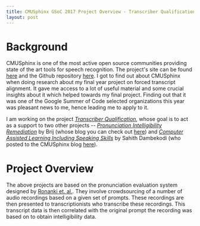 ```yaml
---
title: CMUSphinx GSoC 2017 Project Overview - Transcriber Qualification
layout: post
---
```


# Background
CMUSphinx is one of the most active open source communities providing state of the art tools for speech recognition. The project's site can be found [here](https://cmusphinx.github.io/) and the Github repository [here](https://github.com/cmusphinx). I got to find out about CMUSphinx when doing research about my final year project on forced transcript alignment. It gave me access to a lot of useful material and some crucial insights about it which helped towards my final project. Finding out that it was one of the Google Summer of Code selected organizations this year was pleasant news to me, hence leading me to apply to it. 

I am working on the project _[Transcriber Qualification](https://summerofcode.withgoogle.com/projects/#6044456057831424)_, whose goal is to act as a support to two other projects -- _[Pronunciation Intelligibility Remediation](https://summerofcode.withgoogle.com/projects/#6205453974372352)_ by Brij (whose blog you can check out [here](https://pronunce.blogspot.in/)) and _[Computer Assisted Learning Including Speaking Skills](https://summerofcode.withgoogle.com/projects/#5526592114655232)_ by Sahith Dambekodi (who posted to the CMUSphinx blog [here](https://cmusphinx.github.io/2017/06/call-sahith-blog-week-1/)).

# Project Overview
The above projects are based on the pronunciation evaluation system designed by [Ronanki et. al.](http://www.aclweb.org/anthology/W12-5808). They involve crowdsourcing of a number of audio recordings based on a given set of prompts. These recordings are then presented to transcriptionists who transcribe these recordings. This transcript data is then correlated with the original prompt the recording was based on to obtain intelligibility data.
